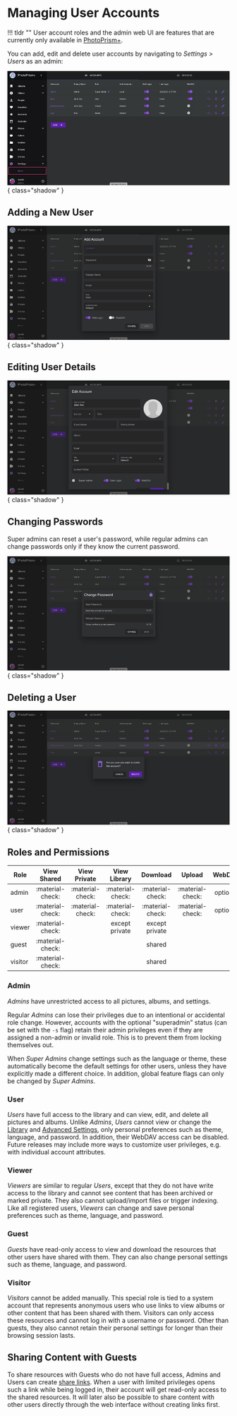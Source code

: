 # Managing User Accounts

!!! tldr ""
    User account roles and the admin web UI are features that are currently only available in [PhotoPrism+](https://www.photoprism.app/editions#compare).

You can add, edit and delete user accounts by navigating to *Settings > Users* as an admin:

![Screenshot](img/users.jpg){ class="shadow" }

## Adding a New User

![Screenshot](img/users-add.jpg){ class="shadow" }

## Editing User Details

![Screenshot](img/users-edit.jpg){ class="shadow" }

## Changing Passwords

Super admins can reset a user's password, while regular admins can change passwords only if they know the current password.

![Screenshot](img/users-change-pw.jpg){ class="shadow" }

## Deleting a User

![Screenshot](img/users-delete.jpg){ class="shadow" }

## Roles and Permissions

| Role    |   View Shared    |   View Private   |   View Library   |     Download     |      Upload      |  WebDAV  |      Admin       |
|---------|:----------------:|:----------------:|:----------------:|:----------------:|:----------------:|:--------:|:----------------:|
| admin   | :material-check: | :material-check: | :material-check: | :material-check: | :material-check: | optional | :material-check: |
| user    | :material-check: | :material-check: | :material-check: | :material-check: | :material-check: | optional |                  | 
| viewer  | :material-check: |                  |  except private  |  except private  |                  |          |                  |
| guest   | :material-check: |                  |                  |      shared      |                  |          |                  |
| visitor | :material-check: |                  |                  |      shared      |                  |          |                  |

### Admin

*Admins* have unrestricted access to all pictures, albums, and settings.

Regular *Admins* can lose their privileges due to an intentional or accidental role change. However, accounts with the optional "superadmin" status (can be set with the `-s` flag) retain their admin privileges even if they are assigned a non-admin or invalid role. This is to prevent them from locking themselves out.

When *Super Admins* change settings such as the language or theme, these automatically become the default settings for other users, unless they have explicitly made a different choice. In addition, global feature flags can only be changed by *Super Admins*.

### User

*Users* have full access to the library and can view, edit, and delete all pictures and albums. Unlike *Admins*, *Users* cannot view or change the [Library](https://docs.photoprism.app/user-guide/settings/library/) and [Advanced Settings](https://docs.photoprism.app/user-guide/settings/advanced/), only personal  preferences such as theme, language, and password. In addition, their WebDAV access can be disabled. Future releases may include more ways to customize user privileges, e.g. with individual account attributes.

### Viewer

*Viewers* are similar to regular *Users*, except that they do not have write access to the library and cannot see content that has been archived or marked private. They also cannot upload/import files or trigger indexing. Like all registered users, *Viewers* can change and save personal preferences such as theme, language, and password.

### Guest

*Guests* have read-only access to view and download the resources that other users have shared with them. They can also change personal settings such as theme, language, and password.

### Visitor

*Visitors* cannot be added manually. This special role is tied to a system account that represents anonymous users who use links to view albums or other content that has been shared with them. Visitors can only access these resources and cannot log in with a username or password. Other than guests, they also cannot retain their personal settings for longer than their browsing session lasts.

## Sharing Content with Guests
To share resources with Guests who do not have full access, Admins and Users can create [share links](../share/index.md). When a user with limited privileges opens such a link while being logged in, their account will get read-only access to the shared resources. It will later also be possible to share content with other users directly through the web interface without creating links first.
